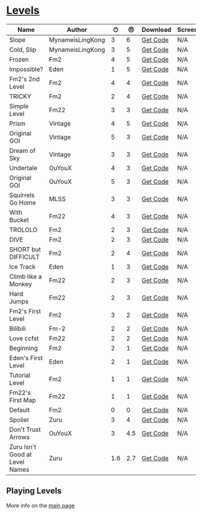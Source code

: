 # [Levels](https://pfgithub.github.io/goilevelmod/levels.html)

| Name                           | Author           | 🕐︎ | 😠︎ | Download                                  | Screenshots |
|--------------------------------|------------------|-----|-----|-------------------------------------------|-------------|
| Slope                          | MynameisLingKong | 3   | 6   | [Get Code](levels/slope.txt)              | N/A         |
| Cold, Slip                     | MynameisLingKong | 3   | 5   | [Get Code](levels/coldSlip.txt)           | N/A         |
| Frozen                         | Fm2              | 4   | 5   | [Get Code](levels/frozen.txt)             | N/A         |
| Impossible?                    | Eden             | 1   | 5   | [Get Code](levels/impossible.txt)         | N/A         |
| Fm2's 2nd Level                | Fm2              | 4   | 4   | [Get Code](levels/fm2ssecondlevel.txt)    | N/A         |
| TRICKY                         | Fm2              | 2   | 4   | [Get Code](levels/tricky.txt)             | N/A         |
| Simple Level                   | Fm22             | 3   | 3   | [Get Code](levels/simpleLevel.txt)        | N/A         |
| Prism                          | Vintage          | 4   | 5   | [Get Code](levels/prism.txt)              | N/A         |
| Original GOI                   | Vintage          | 5   | 3   | [Get Code](levels/originalGoi.txt)        | N/A         |
| Dream of Sky                   | Vintage          | 3   | 3   | [Get Code](levels/dreamOfSky.txt)         | N/A         |
| Undertale                      | OuYouX           | 4   | 3   | [Get Code](levels/undertale.txt)          | N/A         |
| Original GOI                   | OuYouX           | 5   | 3   | [Get Code](levels/originalgoi_ouyoux.txt) | N/A         |
| Squirrels Go Home              | MLSS             | 3   | 3   | [Get Code](levels/squirrelsGoHome.txt)    | N/A         |
| With Bucket                    | Fm22             | 4   | 3   | [Get Code](levels/withBucket.txt)         | N/A         |
| TROLOLO                        | Fm2              | 2   | 3   | [Get Code](levels/trolololo.txt)          | N/A         |
| DIVE                           | Fm2              | 2   | 3   | [Get Code](levels/dive.txt)               | N/A         |
| SHORT but DIFFICULT            | Fm2              | 2   | 4   | [Get Code](levels/shortButDifficult.txt)  | N/A         |
| Ice Track                      | Eden             | 1   | 3   | [Get Code](levels/iceTrack.txt)           | N/A         |
| Climb like a Monkey            | Fm22             | 2   | 3   | [Get Code](levels/climbLikeAMonkey.txt)   | N/A         |
| Hard Jumps                     | Fm22             | 2   | 3   | [Get Code](levels/hardJumps.txt)          | N/A         |
| Fm2's First Level              | Fm2              | 3   | 2   | [Get Code](levels/fm2sfirstlevel.txt)     | N/A         |
| Bilibili                       | Fm-2             | 2   | 2   | [Get Code](levels/bilibili.txt)           | N/A         |
| Love ccfst                     | Fm22             | 2   | 2   | [Get Code](levels/loveCcfst.txt)          | N/A         |
| Beginning                      | Fm2              | 2   | 1   | [Get Code](levels/beginning.txt)          | N/A         |
| Eden's First Level             | Eden             | 2   | 1   | [Get Code](levels/edensFirstLevel.txt)    | N/A         |
| Tutorial Level                 | Fm2              | 1   | 1   | [Get Code](levels/tutoriallevel.txt)      | N/A         |
| Fm22's First Map               | Fm22             | 1   | 1   | [Get Code](levels/fm22sFirstMap.txt)      | N/A         |
| Default                        | Fm2              | 0   | 0   | [Get Code](levels/default.txt)            | N/A         |
| Spoiler                        | Zuru             | 3   | 4   | [Get Code](levels/spoiler.txt)            | N/A         |
| Don't Trust Arrows             | OuYouX           | 3   | 4.5 | [Get Code](levels/dontTrustArrows.txt)    | N/A         |
| Zuru Isn't Good at Level Names | Zuru             | 1.6 | 2.7 | [Get Code](levels/zuruIsntGoodAtLevelNames.txt)    | N/A         |





## Playing Levels

More info on the [main page](README.md)
